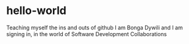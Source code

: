 # hello-world
Teaching myself the ins and outs of github
I am Bonga Dywili and I am signing in, in the world of Software
Development Collaborations
